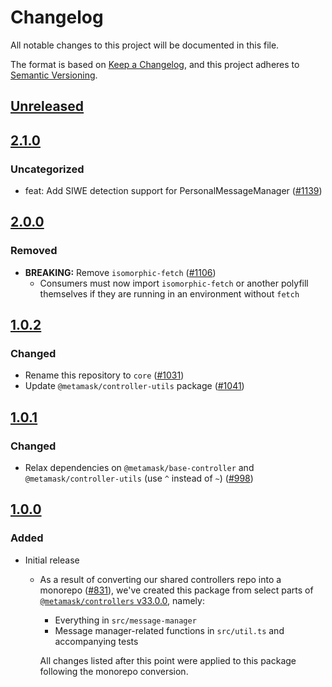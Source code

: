 # Changelog
All notable changes to this project will be documented in this file.

The format is based on [Keep a Changelog](https://keepachangelog.com/en/1.0.0/),
and this project adheres to [Semantic Versioning](https://semver.org/spec/v2.0.0.html).

## [Unreleased]

## [2.1.0]
### Uncategorized
- feat: Add SIWE detection support for PersonalMessageManager ([#1139](https://github.com/MetaMask/controllers.git/pull/1139))

## [2.0.0]
### Removed
- **BREAKING:** Remove `isomorphic-fetch` ([#1106](https://github.com/MetaMask/controllers/pull/1106))
  - Consumers must now import `isomorphic-fetch` or another polyfill themselves if they are running in an environment without `fetch`

## [1.0.2]
### Changed
- Rename this repository to `core` ([#1031](https://github.com/MetaMask/controllers/pull/1031))
- Update `@metamask/controller-utils` package ([#1041](https://github.com/MetaMask/controllers/pull/1041)) 

## [1.0.1]
### Changed
- Relax dependencies on `@metamask/base-controller` and `@metamask/controller-utils` (use `^` instead of `~`) ([#998](https://github.com/MetaMask/core/pull/998))

## [1.0.0]
### Added
- Initial release
  - As a result of converting our shared controllers repo into a monorepo ([#831](https://github.com/MetaMask/core/pull/831)), we've created this package from select parts of [`@metamask/controllers` v33.0.0](https://github.com/MetaMask/core/tree/v33.0.0), namely:
    - Everything in `src/message-manager`
    - Message manager-related functions in `src/util.ts` and accompanying tests

    All changes listed after this point were applied to this package following the monorepo conversion.

[Unreleased]: https://github.com/MetaMask/controllers.git/compare/@metamask/message-manager@2.1.0...HEAD
[2.1.0]: https://github.com/MetaMask/controllers.git/compare/@metamask/message-manager@2.0.0...@metamask/message-manager@2.1.0
[2.0.0]: https://github.com/MetaMask/controllers.git/compare/@metamask/message-manager@1.0.2...@metamask/message-manager@2.0.0
[1.0.2]: https://github.com/MetaMask/controllers.git/compare/@metamask/message-manager@1.0.1...@metamask/message-manager@1.0.2
[1.0.1]: https://github.com/MetaMask/controllers.git/compare/@metamask/message-manager@1.0.0...@metamask/message-manager@1.0.1
[1.0.0]: https://github.com/MetaMask/controllers.git/releases/tag/@metamask/message-manager@1.0.0
